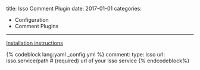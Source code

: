 title: Isso Comment Plugin
date: 2017-01-01
categories:
- Configuration
- Comment Plugins
---

[Installation instructions](https://posativ.org/isso/docs/quickstart/#integration)

{% codeblock lang:yaml _config.yml %}
comment:
    type: isso
    url: isso.service/path  # (required) url of your Isso service
{% endcodeblock%}